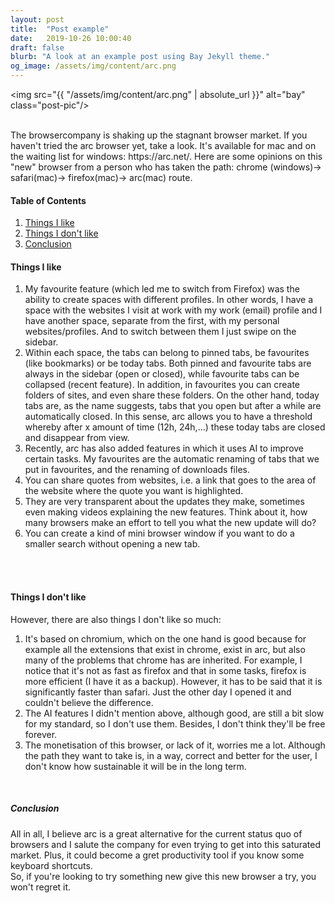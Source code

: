 ```yaml
---
layout: post
title:  "Post example"
date:   2019-10-26 10:00:40
draft: false
blurb: "A look at an example post using Bay Jekyll theme."
og_image: /assets/img/content/arc.png
---
```


<img src="{{ "/assets/img/content/arc.png" | absolute_url }}" alt="bay" class="post-pic"/>
<br />

<br />
The browsercompany is shaking up the stagnant browser market. If you haven't tried the arc browser yet, take a look. It's available for mac and on the waiting list for windows: https://arc.net/. 
Here are some opinions on this "new" browser from a person who has taken the path: chrome (windows)-> safari(mac)-> firefox(mac)-> arc(mac) route.
<br />


#### Table of Contents
1. [Things I like](#things-i-like)
2. [Things I don't like](#things-i-dont-like)
3. [Conclusion](#conclusion)

#### Things I like
1. My favourite feature (which led me to switch from Firefox) was the ability to create spaces with different profiles. In other words, I have a space with the websites I visit at work with my work (email) profile and I have another space, separate from the first, with my personal websites/profiles. And to switch between them I just swipe on the sidebar. 
2. Within each space, the tabs can belong to pinned tabs, be favourites (like bookmarks) or be today tabs. Both pinned and favourite tabs are always in the sidebar (open or closed), while favourite tabs can be collapsed (recent feature). In addition, in favourites you can create folders of sites, and even share these folders. On the other hand, today tabs are, as the name suggests, tabs that you open but after a while are automatically closed. In this sense, arc allows you to have a threshold whereby after x amount of time (12h, 24h,...) these today tabs are closed and disappear from view.
3. Recently, arc has also added features in which it uses AI to improve certain tasks. My favourites are the automatic renaming of tabs that we put in favourites, and the renaming of downloads files.
4. You can share quotes from websites, i.e. a link that goes to the area of the website where the quote you want is highlighted.
5. They are very transparent about the updates they make, sometimes even making videos explaining the new features. Think about it, how many browsers make an effort to tell you what the new update will do?
6. You can create a kind of mini browser window if you want to do a smaller search without opening a new tab.
<br />

<br />

#### Things I don't like
However, there are also things I don't like so much:

1. It's based on chromium, which on the one hand is good because for example all the extensions that exist in chrome, exist in arc, but also many of the problems that chrome has are inherited. For example, I notice that it's not as fast as firefox and that in some tasks, firefox is more efficient (I have it as a backup). However, it has to be said that it is significantly faster than safari. Just the other day I opened it and couldn't believe the difference.
2. The AI features I didn't mention above, although good, are still a bit slow for my standard, so I don't use them. Besides, I don't think they'll be free forever.
3. The monetisation of this browser, or lack of it, worries me a lot. Although the path they want to take is, in a way, correct and better for the user, I don't know how sustainable it will be in the long term.

<br />



##### Conclusion

All in all, I believe arc is a great alternative for the current status quo of browsers and I salute the company for even trying to get into this saturated market.
Plus, it could become a gret productivity tool if you know some keyboard shortcuts.
<br />
So, if you're looking to try something new give this new browser a try, you won't regret it.
